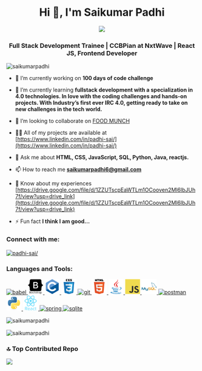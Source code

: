 <h1 align="center">Hi 👋, I'm Saikumar Padhi</h1>
<div align="center"> <img src="https://raw.githubusercontent.com/saikumarpadhi/saikumarpadhi/main/banner-3.png"> </div>
<h3 align="center">Full Stack Development Trainee | CCBPian at NxtWave | React JS, Frontend Developer</h3>

<p align="left"> <img src="https://komarev.com/ghpvc/?username=saikumarpadhi&label=Profile%20views&color=0e75b6&style=flat" alt="saikumarpadhi" /> </p>

- 🔭 I’m currently working on **100 days of code challenge**

- 🌱 I’m currently learning **fullstack development with a specialization in 4.0 technologies. In love with the coding challenges and hands-on projects. With Industry’s first ever IRC 4.0, getting ready to take on new challenges in the tech world.**

- 👯 I’m looking to collaborate on [FOOD MUNCH](foodwithsai.ccbp.tech)

- 👨‍💻 All of my projects are available at [https://www.linkedin.com/in/padhi-sai/](https://www.linkedin.com/in/padhi-sai/)

- 💬 Ask me about **HTML, CSS, JavaScript, SQL, Python, Java, reactjs.**

- 📫 How to reach me **saikumarpadhi6@gmail.com**

- 📄 Know about my experiences [https://drive.google.com/file/d/1ZZUTscpEaWTLm1OCooven2Ml6lbJUh7f/view?usp=drive_link](https://drive.google.com/file/d/1ZZUTscpEaWTLm1OCooven2Ml6lbJUh7f/view?usp=drive_link)

- ⚡ Fun fact **I think I am good...**

<h3 align="left">Connect with me:</h3>
<p align="left">
<a href="https://linkedin.com/in/padhi-sai/" target="blank"><img align="center" src="https://raw.githubusercontent.com/rahuldkjain/github-profile-readme-generator/master/src/images/icons/Social/linked-in-alt.svg" alt="padhi-sai/" height="30" width="40" /></a>
</p>

<h3 align="left">Languages and Tools:</h3>
<p align="left"> <a href="https://babeljs.io/" target="_blank" rel="noreferrer"> <img src="https://www.vectorlogo.zone/logos/babeljs/babeljs-icon.svg" alt="babel" width="40" height="40"/> </a> <a href="https://getbootstrap.com" target="_blank" rel="noreferrer"> <img src="https://raw.githubusercontent.com/devicons/devicon/master/icons/bootstrap/bootstrap-plain-wordmark.svg" alt="bootstrap" width="40" height="40"/> </a> <a href="https://www.cprogramming.com/" target="_blank" rel="noreferrer"> <img src="https://raw.githubusercontent.com/devicons/devicon/master/icons/c/c-original.svg" alt="c" width="40" height="40"/> </a> <a href="https://www.w3schools.com/css/" target="_blank" rel="noreferrer"> <img src="https://raw.githubusercontent.com/devicons/devicon/master/icons/css3/css3-original-wordmark.svg" alt="css3" width="40" height="40"/> </a> <a href="https://git-scm.com/" target="_blank" rel="noreferrer"> <img src="https://www.vectorlogo.zone/logos/git-scm/git-scm-icon.svg" alt="git" width="40" height="40"/> </a> <a href="https://www.w3.org/html/" target="_blank" rel="noreferrer"> <img src="https://raw.githubusercontent.com/devicons/devicon/master/icons/html5/html5-original-wordmark.svg" alt="html5" width="40" height="40"/> </a> <a href="https://www.java.com" target="_blank" rel="noreferrer"> <img src="https://raw.githubusercontent.com/devicons/devicon/master/icons/java/java-original.svg" alt="java" width="40" height="40"/> </a> <a href="https://developer.mozilla.org/en-US/docs/Web/JavaScript" target="_blank" rel="noreferrer"> <img src="https://raw.githubusercontent.com/devicons/devicon/master/icons/javascript/javascript-original.svg" alt="javascript" width="40" height="40"/> </a> <a href="https://www.mysql.com/" target="_blank" rel="noreferrer"> <img src="https://raw.githubusercontent.com/devicons/devicon/master/icons/mysql/mysql-original-wordmark.svg" alt="mysql" width="40" height="40"/> </a> <a href="https://postman.com" target="_blank" rel="noreferrer"> <img src="https://www.vectorlogo.zone/logos/getpostman/getpostman-icon.svg" alt="postman" width="40" height="40"/> </a> <a href="https://www.python.org" target="_blank" rel="noreferrer"> <img src="https://raw.githubusercontent.com/devicons/devicon/master/icons/python/python-original.svg" alt="python" width="40" height="40"/> </a> <a href="https://reactjs.org/" target="_blank" rel="noreferrer"> <img src="https://raw.githubusercontent.com/devicons/devicon/master/icons/react/react-original-wordmark.svg" alt="react" width="40" height="40"/> </a> <a href="https://spring.io/" target="_blank" rel="noreferrer"> <img src="https://www.vectorlogo.zone/logos/springio/springio-icon.svg" alt="spring" width="40" height="40"/> </a> <a href="https://www.sqlite.org/" target="_blank" rel="noreferrer"> <img src="https://www.vectorlogo.zone/logos/sqlite/sqlite-icon.svg" alt="sqlite" width="40" height="40"/> </a> </p>

<p><img align="center" src="https://github-readme-stats.vercel.app/api/top-langs?username=saikumarpadhi&show_icons=true&locale=en&layout=compact" alt="saikumarpadhi" /></p>

<p><img align="center" src="https://github-readme-streak-stats.herokuapp.com/?user=saikumarpadhi&" alt="saikumarpadhi" /></p>

### 🔝 Top Contributed Repo
![](https://github-contributor-stats.vercel.app/api?username=saikumarpadhi&limit=5&theme=flat&combine_all_yearly_contributions=true)
